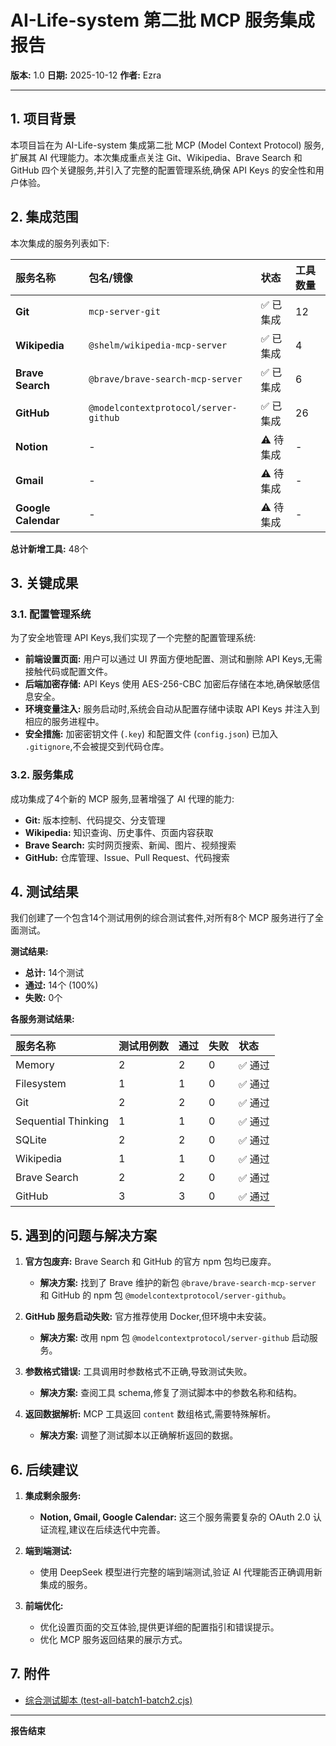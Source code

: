 # AI-Life-system 第二批 MCP 服务集成报告

**版本:** 1.0
**日期:** 2025-10-12
**作者:** Ezra

---

## 1. 项目背景

本项目旨在为 AI-Life-system 集成第二批 MCP (Model Context Protocol) 服务,扩展其 AI 代理能力。本次集成重点关注 Git、Wikipedia、Brave Search 和 GitHub 四个关键服务,并引入了完整的配置管理系统,确保 API Keys 的安全性和用户体验。

## 2. 集成范围

本次集成的服务列表如下:

| 服务名称 | 包名/镜像 | 状态 | 工具数量 |
| :--- | :--- | :--- | :--- |
| **Git** | `mcp-server-git` | ✅ 已集成 | 12 |
| **Wikipedia** | `@shelm/wikipedia-mcp-server` | ✅ 已集成 | 4 |
| **Brave Search** | `@brave/brave-search-mcp-server` | ✅ 已集成 | 6 |
| **GitHub** | `@modelcontextprotocol/server-github` | ✅ 已集成 | 26 |
| **Notion** | - | ⚠️ 待集成 | - |
| **Gmail** | - | ⚠️ 待集成 | - |
| **Google Calendar** | - | ⚠️ 待集成 | - |

**总计新增工具:** 48个

## 3. 关键成果

### 3.1. 配置管理系统

为了安全地管理 API Keys,我们实现了一个完整的配置管理系统:

- **前端设置页面:** 用户可以通过 UI 界面方便地配置、测试和删除 API Keys,无需接触代码或配置文件。
- **后端加密存储:** API Keys 使用 AES-256-CBC 加密后存储在本地,确保敏感信息安全。
- **环境变量注入:** 服务启动时,系统会自动从配置存储中读取 API Keys 并注入到相应的服务进程中。
- **安全措施:** 加密密钥文件 (`.key`) 和配置文件 (`config.json`) 已加入 `.gitignore`,不会被提交到代码仓库。

### 3.2. 服务集成

成功集成了4个新的 MCP 服务,显著增强了 AI 代理的能力:

- **Git:** 版本控制、代码提交、分支管理
- **Wikipedia:** 知识查询、历史事件、页面内容获取
- **Brave Search:** 实时网页搜索、新闻、图片、视频搜索
- **GitHub:** 仓库管理、Issue、Pull Request、代码搜索

## 4. 测试结果

我们创建了一个包含14个测试用例的综合测试套件,对所有8个 MCP 服务进行了全面测试。

**测试结果:**

- **总计:** 14个测试
- **通过:** 14个 (100%)
- **失败:** 0个

**各服务测试结果:**

| 服务名称 | 测试用例数 | 通过 | 失败 | 状态 |
| :--- | :--- | :--- | :--- | :--- |
| Memory | 2 | 2 | 0 | ✅ 通过 |
| Filesystem | 1 | 1 | 0 | ✅ 通过 |
| Git | 2 | 2 | 0 | ✅ 通过 |
| Sequential Thinking | 1 | 1 | 0 | ✅ 通过 |
| SQLite | 2 | 2 | 0 | ✅ 通过 |
| Wikipedia | 1 | 1 | 0 | ✅ 通过 |
| Brave Search | 2 | 2 | 0 | ✅ 通过 |
| GitHub | 3 | 3 | 0 | ✅ 通过 |

## 5. 遇到的问题与解决方案

1. **官方包废弃:** Brave Search 和 GitHub 的官方 npm 包均已废弃。
   - **解决方案:** 找到了 Brave 维护的新包 `@brave/brave-search-mcp-server` 和 GitHub 的 npm 包 `@modelcontextprotocol/server-github`。

2. **GitHub 服务启动失败:** 官方推荐使用 Docker,但环境中未安装。
   - **解决方案:** 改用 npm 包 `@modelcontextprotocol/server-github` 启动服务。

3. **参数格式错误:** 工具调用时参数格式不正确,导致测试失败。
   - **解决方案:** 查阅工具 schema,修复了测试脚本中的参数名称和结构。

4. **返回数据解析:** MCP 工具返回 `content` 数组格式,需要特殊解析。
   - **解决方案:** 调整了测试脚本以正确解析返回的数据。

## 6. 后续建议

1. **集成剩余服务:**
   - **Notion, Gmail, Google Calendar:** 这三个服务需要复杂的 OAuth 2.0 认证流程,建议在后续迭代中完善。

2. **端到端测试:**
   - 使用 DeepSeek 模型进行完整的端到端测试,验证 AI 代理能否正确调用新集成的服务。

3. **前端优化:**
   - 优化设置页面的交互体验,提供更详细的配置指引和错误提示。
   - 优化 MCP 服务返回结果的展示方式。

## 7. 附件

- [综合测试脚本 (test-all-batch1-batch2.cjs)](./test-all-batch1-batch2.cjs)

---

**报告结束**

